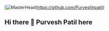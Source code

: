 [![MasterHead](https://www.canva.com/design/DAGamicKfTM/A-2sRMkufVs85-v0Jib79Q/edit)(https://github.com/Purveshhpatil)
## Hi there 👋 Purvesh Patil here

<!--
**Purveshhpatil/Purveshhpatil** is a ✨ _special_ ✨ repository because its `README.md` (this file) appears on your GitHub profile.

Here are some ideas to get you started:

- 🔭 I’m currently working on ...
- 🌱 I’m currently learning ...
- 👯 I’m looking to collaborate on ...
- 🤔 I’m looking for help with ...
- 💬 Ask me about ...
- 📫 How to reach me: ...
- 😄 Pronouns: ...
- ⚡ Fun fact: ...
-->
